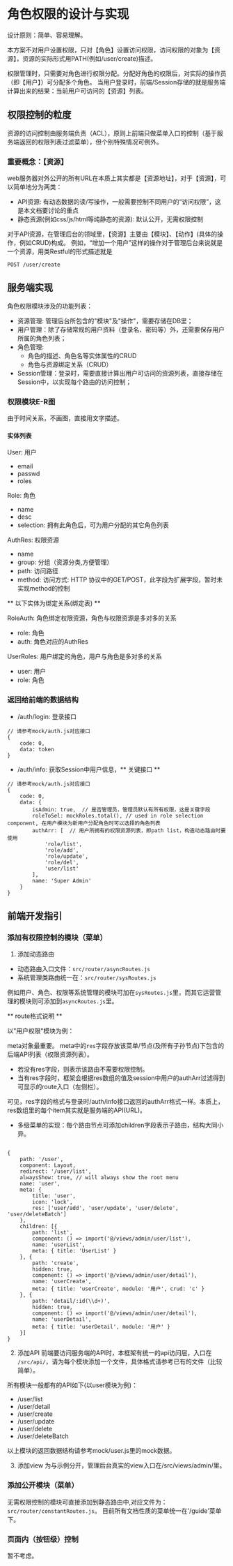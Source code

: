 # 角色权限的设计与实现
设计原则：简单、容易理解。

本方案不对用户设置权限，只对【角色】设置访问权限，访问权限的对象为【资源】，资源的实际形式用PATH(例如/user/create)描述。

权限管理时，只需要对角色进行权限分配。分配好角色的权限后，对实际的操作员（即【用户】）可分配多个角色。
当用户登录时，前端/Session存储的就是服务端计算出来的结果：当前用户可访问的【资源】列表。

## 权限控制的粒度
资源的访问控制由服务端负责（ACL），原则上前端只做菜单入口的控制（基于服务端返回的权限列表过滤菜单），但个别特殊情况可例外。


### 重要概念：【资源】
web服务器对外公开的所有URL在本质上其实都是【资源地址】，对于【资源】，可以简单地分为两类：

- API资源: 有动态数据的读/写操作，一般需要控制不同用户的“访问权限”，这是本文档要讨论的重点
- 静态资源(例如css/js/html等纯静态的资源): 默认公开，无需权限控制

对于API资源，在管理后台的领域里，【资源】主要由【模块】、【动作】(具体的操作，例如CRUD)构成。
例如，“增加一个用户”这样的操作对于管理后台来说就是一个资源，用类Restful的形式描述就是

```POST /user/create```

## 服务端实现

角色权限模块涉及的功能列表：

- 资源管理: 管理后台所包含的"模块"及"操作"，需要存储在DB里；
- 用户管理：除了存储常规的用户资料（登录名、密码等）外，还需要保存用户所属的角色列表；
- 角色管理: 
    - 角色的描述、角色名等实体属性的CRUD
    - 角色与资源绑定关系（CRUD）
- Session管理：登录时，需要直接计算出用户可访问的资源列表，直接存储在Session中，以实现每个路由的访问控制；


### 权限模块E-R图

由于时间关系，不画图，直接用文字描述。

#### 实体列表

User: 用户
- email
- passwd
- roles

Role: 角色
- name
- desc
- selection: 拥有此角色后，可为用户分配的其它角色列表

AuthRes: 权限资源
- name
- group: 分组（资源分类,方便管理）
- path: 访问路径
- method: 访问方式: HTTP 协议中的GET/POST，此字段为扩展字段，暂时未实现method的控制

** 以下实体为绑定关系(绑定表) **

RoleAuth: 角色绑定权限资源，角色与权限资源是多对多的关系
- role: 角色
- auth: 角色对应的AuthRes

UserRoles: 用户绑定的角色，用户与角色是多对多的关系
- user: 用户
- role: 角色


### 返回给前端的数据结构

- /auth/login: 登录接口

``` 
// 请参考mock/auth.js对应接口
{
    code: 0,
    data: token
}
```

- /auth/info: 获取Session中用户信息，** 关键接口 **

```
// 请参考mock/auth.js对应接口
{
    code: 0,
    data: {
        isAdmin: true,  // 是否管理员，管理员默认有所有权限，这是关键字段
        roleToSel: mockRoles.total(), // used in role selection component, 在用户模块为新用户分配角色时可以选择的角色列表
        authArr: [  // 用户所拥有的权限资源列表，即path list，构造动态路由时要使用
            'role/list',
            'role/add',
            'role/update',
            'role/del',
            'user/list'
        ],
        name: 'Super Admin'
    }
}
```

## 前端开发指引

### 添加有权限控制的模块（菜单）

1. 添加动态路由
- 动态路由入口文件：``` src/router/asyncRoutes.js ```
- 系统管理类路由统一在：``` src/router/sysRoutes.js ```

例如用户、角色、权限等系统管理的模块可加在`sysRoutes.js`里，而其它运营管理的模块则可添加到`asyncRoutes.js`里。

** route格式说明 **

以"用户权限"模块为例：

meta对象最重要。
meta中的`res`字段存放该菜单/节点(及所有子孙节点)下包含的后端API列表（权限资源列表）。

- 若没有res字段，则表示该路由不需要权限控制。
- 当有res字段时，框架会根据res数组的值及session中用户的authArr过滤得到可显示的route入口（左侧栏）。

可见，res字段的格式与登录时/auth/info接口返回的authArr格式一样。本质上，res数组里的每个item其实就是服务端的API(URL)。


- 多级菜单的实现：每个路由节点可添加children字段表示子路由，结构大同小异。

```

{
    path: '/user',
    component: Layout,
    redirect: '/user/list',
    alwaysShow: true, // will always show the root menu
    name: 'user',
    meta: {
        title: 'user',
        icon: 'lock',
        res: ['user/add', 'user/update', 'user/delete', 'user/deleteBatch']
    },
    children: [{
        path: 'list',
        component: () => import('@/views/admin/user/list'),
        name: 'userList',
        meta: { title: 'UserList' }
    }, {
        path: 'create',
        hidden: true,
        component: () => import('@/views/admin/user/detail'),
        name: 'userCreate',
        meta: { title: 'userCreate', module: '用户', crud: 'c' }
    }, {
        path: 'detail/:id(\\d+)',
        hidden: true,
        component: () => import('@/views/admin/user/detail'),
        name: 'userDetail',
        meta: { title: 'userDetail', module: '用户' }
    }]
}

```


2. 添加API
前端要访问服务端的API时，本框架有统一的api访问层，入口在 `/src/api/`，请为每个模块添加一个文件，具体格式请参考已有的文件（比较简单）。

所有模块一般都有的API如下(以user模块为例)：

- /user/list
- /user/detail
- /user/create
- /user/update
- /user/delete
- /user/deleteBatch


以上模块的返回数据结构请参考mock/user.js里的mock数据。

3. 添加view
为与示例分开，管理后台真实的view入口在/src/views/admin/里。

### 添加公开模块（菜单）

无需权限控制的模块可直接添加到静态路由中,对应文件为：``` src/router/constantRoutes.js ```。
目前所有文档性质的菜单统一在'/guide'菜单下。


### 页面内（按钮级）控制
暂不考虑。


